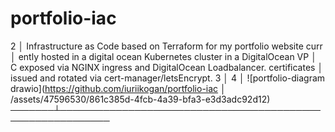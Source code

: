 # portfolio-iac
   2   │ Infrastructure as Code based on Terraform for my portfolio website curr
       │ ently hosted in a digital ocean Kubernetes cluster in a DigitalOcean VP
       │ C exposed via NGINX ingress and DigitalOcean Loadbalancer. certificates
       │  issued and rotated via cert-manager/letsEncrypt.
   3   │ 
   4   │ ![portfolio-diagram drawio](https://github.com/iuriikogan/portfolio-iac
       │ /assets/47596530/861c385d-4fcb-4a39-bfa3-e3d3adc92d12)
───────┴──────────────────────────────────────────────────────────
